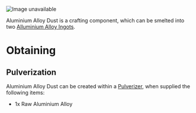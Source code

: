 ![Image unavailable](https://i.imgur.com/GS05cAn.png)

Aluminium Alloy Dust is a crafting component, which can be smelted into two [Alluminium Alloy Ingots](Aluminium-Alloy-Ingot).

# Obtaining

## Pulverization 

Aluminium Alloy Dust can be created within a [Pulverizer](Pulverizer), when supplied the following items:

* 1x Raw Aluminium Alloy